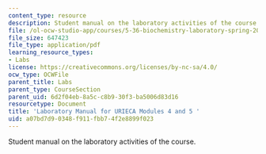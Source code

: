 ```yaml
---
content_type: resource
description: Student manual on the laboratory activities of the course.
file: /ol-ocw-studio-app/courses/5-36-biochemistry-laboratory-spring-2009/a07bd7d90348f911fbb74f2e8899f023_compltstmanual.pdf
file_size: 647423
file_type: application/pdf
learning_resource_types:
- Labs
license: https://creativecommons.org/licenses/by-nc-sa/4.0/
ocw_type: OCWFile
parent_title: Labs
parent_type: CourseSection
parent_uid: 6d2f04eb-8a5c-c8b9-30f3-ba5006d83d16
resourcetype: Document
title: 'Laboratory Manual for URIECA Modules 4 and 5 '
uid: a07bd7d9-0348-f911-fbb7-4f2e8899f023
---
```

Student manual on the laboratory activities of the course.